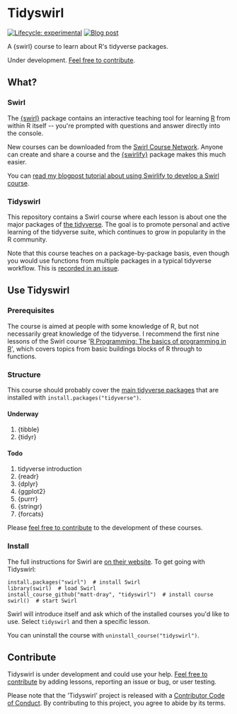 # Tidyswirl

<!-- badges: start -->
[![Lifecycle: experimental](https://img.shields.io/badge/lifecycle-experimental-orange.svg)](https://www.tidyverse.org/lifecycle/#experimental)
[![Blog post](https://img.shields.io/badge/rostrum.blog-post-008900?labelColor=000000&logo=data%3Aimage%2Fgif%3Bbase64%2CR0lGODlhEAAQAPEAAAAAABWCBAAAAAAAACH5BAlkAAIAIf8LTkVUU0NBUEUyLjADAQAAACwAAAAAEAAQAAAC55QkISIiEoQQQgghRBBCiCAIgiAIgiAIQiAIgSAIgiAIQiAIgRAEQiAQBAQCgUAQEAQEgYAgIAgIBAKBQBAQCAKBQEAgCAgEAoFAIAgEBAKBIBAQCAQCgUAgEAgCgUBAICAgICAgIBAgEBAgEBAgEBAgECAgICAgECAQIBAQIBAgECAgICAgICAgECAQECAQICAgICAgICAgEBAgEBAgEBAgICAgICAgECAQIBAQIBAgECAgICAgIBAgECAQECAQIBAgICAgIBAgIBAgEBAgECAgECAgICAgICAgECAgECAgQIAAAQIKAAAh%2BQQJZAACACwAAAAAEAAQAAAC55QkIiESIoQQQgghhAhCBCEIgiAIgiAIQiAIgSAIgiAIQiAIgRAEQiAQBAQCgUAQEAQEgYAgIAgIBAKBQBAQCAKBQEAgCAgEAoFAIAgEBAKBIBAQCAQCgUAgEAgCgUBAICAgICAgIBAgEBAgEBAgEBAgECAgICAgECAQIBAQIBAgECAgICAgICAgECAQECAQICAgICAgICAgEBAgEBAgEBAgICAgICAgECAQIBAQIBAgECAgICAgIBAgECAQECAQIBAgICAgIBAgIBAgEBAgECAgECAgICAgICAgECAgECAgQIAAAQIKAAA7)](https://www.rostrum.blog/2019/11/02/tidyswirl/)
<!-- badges: end -->

A {swirl} course to learn about R's tidyverse packages.

Under development. [Feel free to contribute](https://github.com/matt-dray/tidyswirl/blob/master/CONTRIBUTING.md).

## What?

### Swirl

The [{swirl}](https://swirlstats.com/) package contains an interactive teaching tool for learning [R](https://www.r-project.org/about.html) from within R itself -- you're prompted with questions and answer directly into the console.

New courses can be downloaded from the [Swirl Course Network](http://swirlstats.com/scn/). Anyone can create and share a course and the [{swirlify}](http://swirlstats.com/swirlify/) package makes this much easier.

You can [read my blogpost tutorial about using Swirlify to develop a Swirl course](https://www.rostrum.blog/2019/05/10/swirlify/).

### Tidyswirl

This repository contains a Swirl course where each lesson is about one the major packages of [the tidyverse](https://www.tidyverse.org/). The goal is to promote personal and active learning of the tidyverse suite, which continues to grow in popularity in the R community.

Note that this course teaches on a package-by-package basis, even though you would use functions from multiple packages in a typical tidyverse workflow. This is [recorded in an issue](https://github.com/matt-dray/tidyswirl/issues/6).

## Use Tidyswirl

### Prerequisites

The course is aimed at people with some knowledge of R, but not necessarily great knowledge of the tidyverse. I recommend the first nine lessons of the Swirl course '[R Programming: The basics of programming in R](http://swirlstats.com/scn/rprog.html)', which covers topics from basic buildings blocks of R through to functions.

### Structure

This course should probably cover the [main tidyverse packages](https://www.tidyverse.org/packages/) that are installed with `install.packages("tidyverse")`.

#### Underway

1. {tibble}
1. {tidyr}

#### Todo

1. tidyverse introduction
1. {readr}
1. {dplyr}
1. {ggplot2}
1. {purrr}
1. {stringr}
1. {forcats}

Please [feel free to contribute](https://github.com/matt-dray/tidyswirl/blob/master/CONTRIBUTING.md) to the development of these courses.

### Install

The full instructions for Swirl are [on their website](https://swirlstats.com/students.html). To get going with Tidyswirl:

```{r}
install.packages("swirl")  # install Swirl
library(swirl)  # load Swirl
install_course_github("matt-dray", "tidyswirl")  # install course
swirl()  # start Swirl
```

Swirl will introduce itself and ask which of the installed courses you'd like to use. Select `tidyswirl` and then a specific lesson.

You can uninstall the course with `uninstall_course("tidyswirl")`.

## Contribute

Tidyswirl is under development and could use your help. [Feel free to contribute](https://github.com/matt-dray/tidyswirl/blob/master/CONTRIBUTING.md) by adding lessons, reporting an issue or bug, or user testing.

Please note that the 'Tidyswirl' project is released with a [Contributor Code of Conduct](CODE_OF_CONDUCT.md). By contributing to this project, you agree to abide by its terms.
